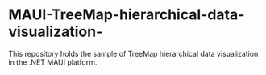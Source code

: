 # MAUI-TreeMap-hierarchical-data-visualization-
This repository holds the sample of TreeMap hierarchical data visualization in the .NET MAUI platform.
